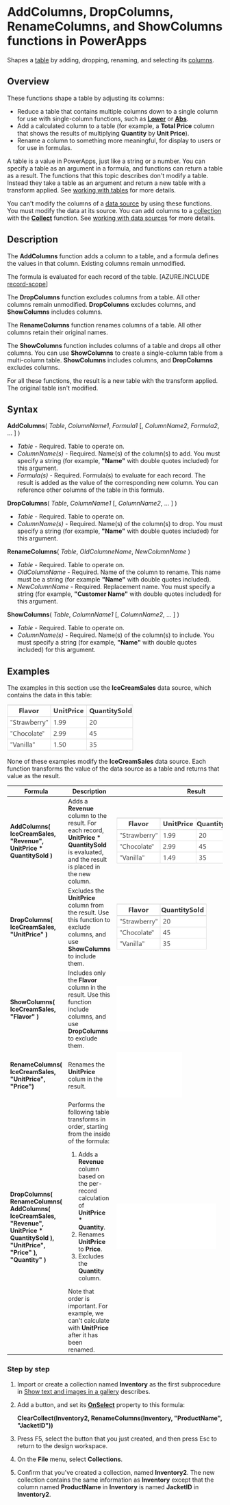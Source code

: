 <properties
	pageTitle="AddColumns, DropColumns, RenameColumns, and ShowColumns functions | Microsoft PowerApps"
	description="Reference information, including syntax and examples, for the AddColumns, DropColumns, RenameColumns, and ShowColumns functions in PowerApps"
	services=""
	suite="powerapps"
	documentationCenter="na"
	authors="gregli-msft"
	manager="dwrede"
	editor=""
	tags=""/>

<tags
   ms.service="powerapps"
   ms.devlang="na"
   ms.topic="article"
   ms.tgt_pltfrm="na"
   ms.workload="na"
   ms.date="11/07/2015"
   ms.author="gregli"/>

# AddColumns, DropColumns, RenameColumns, and ShowColumns functions in PowerApps #

Shapes a [table](../working-with-tables.md) by adding, dropping, renaming, and selecting its [columns](../working-with-tables.md#columns).

## Overview ##

These functions shape a table by adjusting its columns:

- Reduce a table that contains multiple columns down to a single column for use with single-column functions, such as **[Lower](function-lower-upper-proper.md)** or **[Abs](function-numericals.md)**.  
- Add a calculated column to a table (for example, a **Total Price** column that shows the results of multiplying **Quantity** by **Unit Price**).
- Rename a column to something more meaningful, for display to users or for use in formulas.

A table is a value in PowerApps, just like a string or a number.  You can specify a table as an argument in a formula, and functions can return a table as a result. The functions that this topic describes don't modify a table. Instead they take a table as an argument and return a new table with a transform applied.  See [working with tables](../working-with-tables.md) for more details.  

You can't modify the columns of a [data source](../working-with-data-sources.md) by using these functions. You must modify the data at its source. You can add columns to a [collection](../working-with-data-sources.md#collections) with the **[Collect](function-clear-collect-clearcollect.md)** function.  See [working with data sources](../working-with-data-sources.md) for more details.  

## Description ##

The **AddColumns** function adds a column to a table, and a formula defines the values in that column. Existing columns remain unmodified. 

The formula is evaluated for each record of the table. 
[AZURE.INCLUDE [record-scope](../../includes/record-scope.md)]

The **DropColumns** function excludes columns from a table.  All other columns remain unmodified. **DropColumns** excludes columns, and **ShowColumns** includes columns.

The **RenameColumns** function renames columns of a table. All other columns retain their original names.

The **ShowColumns** function includes columns of a table and drops all other columns. You can use **ShowColumns** to create a single-column table from a multi-column table.  **ShowColumns** includes columns, and **DropColumns** excludes columns.  

For all these functions, the result is a new table with the transform applied.  The original table isn't modified.

## Syntax ##

**AddColumns**( *Table*, *ColumnName1*, *Formula1* [, *ColumnName2*, *Formula2*, ... ] )

- *Table* - Required.  Table to operate on.
- *ColumnName(s)* - Required. Name(s) of the column(s) to add.  You must specify a string (for example, **"Name"** with double quotes included) for this argument.
- *Formula(s)* - Required.  Formula(s) to evaluate for each record. The result is added as the value of the corresponding new column. You can reference other columns of the table in this formula.

**DropColumns**( *Table*, *ColumnName1* [, *ColumnName2*, ... ] )

- *Table* - Required.  Table to operate on.
- *ColumnName(s)* - Required. Name(s) of the column(s) to drop. You must specify a string (for example, **"Name"** with double quotes included) for this argument.

**RenameColumns**( *Table*, *OldColumneName*, *NewColumnName* )

- *Table* - Required.  Table to operate on.
- *OldColumnName* - Required. Name of the column to rename. This name must be a string (for example **"Name"** with double quotes included).
- *NewColumnName* - Required. Replacement name. You must specify a string (for example, **"Customer Name"** with double quotes included) for this argument.

**ShowColumns**( *Table*, *ColumnName1* [, *ColumnName2*, ... ] )

- *Table* - Required.  Table to operate on.
- *ColumnName(s)* - Required. Name(s) of the column(s) to include. You must specify a string (for example, **"Name"** with double quotes included) for this argument.

## Examples ##

The examples in this section use the **IceCreamSales** data source, which contains the data in this table:

![](media/function-table-shaping/icecream.png)

None of these examples modify the **IceCreamSales** data source. Each function transforms the value of the data source as a table and returns that value as the result.

| Formula | Description | Result |
|---------|-------------|--------|
| **AddColumns( IceCreamSales, "Revenue", UnitPrice * QuantitySold )** | Adds a **Revenue** column to the result.  For each record, **UnitPrice * QuantitySold** is evaluated, and the result is placed in the new column. | <style> img { max-width: none; } </style> ![](media/function-table-shaping/icecream-add-revenue.png) |
| **DropColumns( IceCreamSales, "UnitPrice" )** | Excludes the **UnitPrice** column from the result. Use this function to exclude columns, and use **ShowColumns** to include them. | ![](media/function-table-shaping/icecream-drop-price.png) |
| **ShowColumns( IceCreamSales, "Flavor" )** | Includes only the **Flavor** column in the result. Use this function include columns, and use **DropColumns** to exclude them. | ![](media/function-table-shaping/icecream-select-flavor.png) |
| **RenameColumns( IceCreamSales, "UnitPrice", "Price")** | Renames the **UnitPrice** colum in the result. | ![](media/function-table-shaping/icecream-rename-price.png) |
| **DropColumns(<br>RenameColumns(<br>AddColumns( IceCreamSales, "Revenue",<br>UnitPrice * QuantitySold ),<br>"UnitPrice", "Price" ),<br>"Quantity" )** | Performs the following table transforms in order, starting from the inside of the formula: <ol><li>Adds a **Revenue** column based on the per-record calculation of **UnitPrice * Quantity**.<li>Renames **UnitPrice** to **Price**.<li>Excludes the **Quantity** column.</ol>  Note that order is important. For example, we can't calculate with **UnitPrice** after it has been renamed. | ![](media/function-table-shaping/icecream-all-transforms.png) |

### Step by step ###

1. Import or create a collection named **Inventory** as the first subprocedure in [Show text and images in a gallery](../show-images-text-gallery-sort-filter.md) describes.

1. Add a button, and set its **[OnSelect](../controls/properties-core.md)** property to this formula:

	**ClearCollect(Inventory2, RenameColumns(Inventory, "ProductName", "JacketID"))**

4. Press F5, select the button that you just created, and then press Esc to return to the design workspace.

5. On the **File** menu, select **Collections**.

6. Confirm that you've created a collection, named **Inventory2**. The new collection contains the same information as **Inventory** except that the column named **ProductName** in **Inventory** is named **JacketID** in **Inventory2**.
